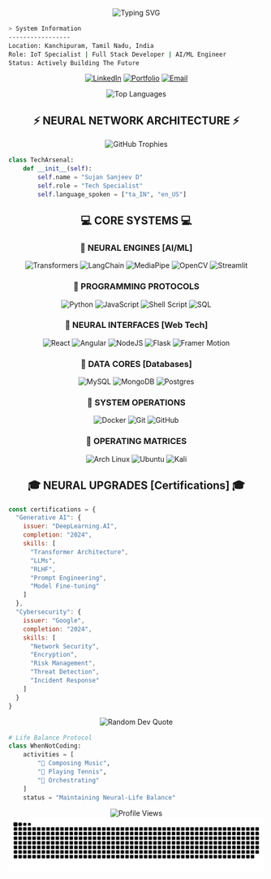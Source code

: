 <div align="center">
  <img src="https://readme-typing-svg.herokuapp.com?font=JetBrains+Mono&weight=600&size=40&duration=3000&pause=1000&color=39FF14&center=true&vCenter=true&random=false&width=800&height=100&lines=%3E+Initializing+System...;%3E+Access+Granted%3A+Sujan+Sanjeev+D;%3E+Welcome+to+The+Matrix+%F0%9F%92%BB" alt="Typing SVG" />
</div>

```sh
> System Information
-----------------
Location: Kanchipuram, Tamil Nadu, India
Role: IoT Specialist | Full Stack Developer | AI/ML Engineer
Status: Actively Building The Future
```

<div align="center">
  
  [![LinkedIn](https://img.shields.io/badge/~/LinkedIn-%230A66C2.svg?style=for-the-badge&logo=linkedin&logoColor=white)](https://www.linkedin.com/sujan-sanjeev-d)
  [![Portfolio](https://img.shields.io/badge/~/Portfolio-%2523000.svg?style=for-the-badge&logo=About.me&logoColor=white)](https://sujansanjeev.netlify.app)
  [![Email](https://img.shields.io/badge/~/Email-%23EA4335.svg?style=for-the-badge&logo=gmail&logoColor=white)](mailto:sujan21110114@snuchennai.edu.in)
  
</div>

<div align="center">
  <img src="https://github-readme-stats.vercel.app/api/top-langs/?username=sujansanjeev&theme=matrix&hide_border=true&include_all_commits=true&count_private=true&layout=compact&title_color=39FF14&text_color=39FF14&bg_color=0D1117" alt="Top Languages"/>
</div>

<div align="center">
  <h2>⚡ NEURAL NETWORK ARCHITECTURE ⚡</h2>
  <img src="https://github-profile-trophy.vercel.app/?username=sujansanjeev&theme=matrix&no-frame=true&no-bg=true&margin-w=4&title_color=39FF14" alt="GitHub Trophies" />
</div>

```python
class TechArsenal:
    def __init__(self):
        self.name = "Sujan Sanjeev D"
        self.role = "Tech Specialist"
        self.language_spoken = ["ta_IN", "en_US"]
```

<h2 align="center">💻 CORE SYSTEMS 💻</h2>

<div align="center">
  
  ### 🔵 NEURAL ENGINES [AI/ML]
  ![Transformers](https://img.shields.io/badge/Transformers-%23FFB7C5.svg?style=for-the-badge&logo=huggingface&logoColor=black)
  ![LangChain](https://img.shields.io/badge/LangChain-%23121011.svg?style=for-the-badge&logo=chainlink&logoColor=white)
  ![MediaPipe](https://img.shields.io/badge/MediaPipe-%23FF6F00.svg?style=for-the-badge&logo=google&logoColor=white)
  ![OpenCV](https://img.shields.io/badge/opencv-%23white.svg?style=for-the-badge&logo=opencv&logoColor=white)
  ![Streamlit](https://img.shields.io/badge/Streamlit-FF4B4B?style=for-the-badge&logo=Streamlit&logoColor=white)

  ### 🔵 PROGRAMMING PROTOCOLS
  ![Python](https://img.shields.io/badge/python-3670A0?style=for-the-badge&logo=python&logoColor=ffdd54)
  ![JavaScript](https://img.shields.io/badge/javascript-%23323330.svg?style=for-the-badge&logo=javascript&logoColor=%23F7DF1E)
  ![Shell Script](https://img.shields.io/badge/shell_script-%23121011.svg?style=for-the-badge&logo=gnu-bash&logoColor=white)
  ![SQL](https://img.shields.io/badge/SQL-%2300f.svg?style=for-the-badge&logo=mysql&logoColor=white)

  ### 🔵 NEURAL INTERFACES [Web Tech]
  ![React](https://img.shields.io/badge/react-%2320232a.svg?style=for-the-badge&logo=react&logoColor=%2361DAFB)
  ![Angular](https://img.shields.io/badge/angular-%23DD0031.svg?style=for-the-badge&logo=angular&logoColor=white)
  ![NodeJS](https://img.shields.io/badge/node.js-6DA55F?style=for-the-badge&logo=node.js&logoColor=white)
  ![Flask](https://img.shields.io/badge/flask-%23000.svg?style=for-the-badge&logo=flask&logoColor=white)
  ![Framer Motion](https://img.shields.io/badge/Framer_Motion-black?style=for-the-badge&logo=framer&logoColor=white)

  ### 🔵 DATA CORES [Databases]
  ![MySQL](https://img.shields.io/badge/mysql-%2300000f.svg?style=for-the-badge&logo=mysql&logoColor=white)
  ![MongoDB](https://img.shields.io/badge/MongoDB-%234ea94b.svg?style=for-the-badge&logo=mongodb&logoColor=white)
  ![Postgres](https://img.shields.io/badge/postgres-%23316192.svg?style=for-the-badge&logo=postgresql&logoColor=white)
  
  ### 🔵 SYSTEM OPERATIONS
  ![Docker](https://img.shields.io/badge/docker-%230db7ed.svg?style=for-the-badge&logo=docker&logoColor=white)
  ![Git](https://img.shields.io/badge/git-%23F05033.svg?style=for-the-badge&logo=git&logoColor=white)
  ![GitHub](https://img.shields.io/badge/github-%23121011.svg?style=for-the-badge&logo=github&logoColor=white)

  ### 🔵 OPERATING MATRICES
  ![Arch Linux](https://img.shields.io/badge/Arch-FCC624?style=for-the-badge&logo=linux&logoColor=black)
  ![Ubuntu](https://img.shields.io/badge/Ubuntu-E95420?style=for-the-badge&logo=ubuntu&logoColor=white)
  ![Kali](https://img.shields.io/badge/Kali-268BEE?style=for-the-badge&logo=kalilinux&logoColor=white)
  
</div>

<h2 align="center">🎓 NEURAL UPGRADES [Certifications] 🎓</h2>

```javascript
const certifications = {
  "Generative AI": {
    issuer: "DeepLearning.AI",
    completion: "2024",
    skills: [
      "Transformer Architecture",
      "LLMs",
      "RLHF",
      "Prompt Engineering",
      "Model Fine-tuning"
    ]
  },
  "Cybersecurity": {
    issuer: "Google",
    completion: "2024",
    skills: [
      "Network Security",
      "Encryption",
      "Risk Management",
      "Threat Detection",
      "Incident Response"
    ]
  }
}
```

<div align="center">
  <img src="https://quotes-github-readme.vercel.app/api?type=horizontal&theme=matrix" alt="Random Dev Quote" />
</div>

```python
# Life Balance Protocol
class WhenNotCoding:
    activities = [
        "🎹 Composing Music",
        "🎾 Playing Tennis",
        "🎼 Orchestrating"
    ]
    status = "Maintaining Neural-Life Balance"
```

<div align="center">
  <img src="https://komarev.com/ghpvc/?username=sujansanjeev&label=PROFILE+VIEWS&color=39FF14&style=flat" alt="Profile Views" />
</div>

<!-- Matrix Rain Animation -->
<img src="https://raw.githubusercontent.com/platane/snk/output/github-contribution-grid-snake-dark.svg" alt="Snake Animation" />
